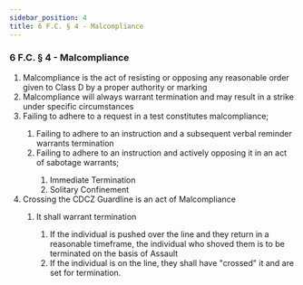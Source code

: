 ```yaml
---
sidebar_position: 4
title: 6 F.C. § 4 - Malcompliance
---
```


<h3 id="FC6.4">6 F.C. § 4 - Malcompliance</h3>
<ol>
	<li>Malcompliance is the act of resisting or opposing any reasonable order given to Class D by a proper authority or marking</li>
	<li>Malcompliance will always warrant termination and may result in a strike under specific circumstances</li>
	<li>Failing to adhere to a request in a test constitutes malcompliance;</li>
	<ol style={{'list-style' : 'lower-alpha'}}>
		<li>Failing to adhere to an instruction and a subsequent verbal reminder warrants termination</li>
		<li>Failing to adhere to an instruction and actively opposing it in an act of sabotage warrants;</li>
		<ol style={{'list-style' : 'lower-roman'}}>
			<li>Immediate Termination</li>
			<li>Solitary Confinement</li>
		</ol>
	</ol>
	<li>Crossing the CDCZ Guardline is an act of Malcompliance</li>
	<ol style={{'list-style' : 'lower-alpha'}}>
		<li>It shall warrant termination</li>
		<ol style={{'list-style' : 'lower-roman'}}>
			<li>If the individual is pushed over the line and they return in a reasonable timeframe, the individual who shoved them is to be terminated on the basis of Assault</li>
			<li>If the individual is on the line, they shall have "crossed" it and are set for termination.</li>
		</ol>
	</ol>
</ol>